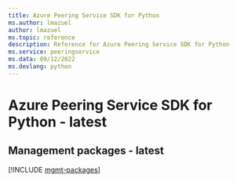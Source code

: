 ```yaml
---
title: Azure Peering Service SDK for Python
ms.author: lmazuel
author: lmazuel
ms.topic: reference
description: Reference for Azure Peering Service SDK for Python
ms.service: peeringservice
ms.data: 09/12/2022
ms.devlang: python
---
```

# Azure Peering Service SDK for Python - latest

## Management packages - latest
[!INCLUDE [mgmt-packages](peering-service-mgmt-index.md)]
